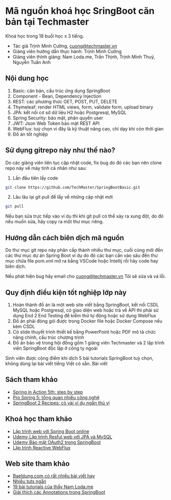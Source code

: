 # Mã nguồn khoá học SringBoot căn bản tại Techmaster
Khoá học trong 18 buổi học x 3 tiếng.

- Tác giả Trịnh Minh Cường, cuong@techmaster.vn
- Giảng viên hướng dẫn thực hành: Trịnh Minh Cường
- Giảng viên thỉnh giảng: Nam Loda.me, Trần Thịnh, Trịnh Minh Thuý, Nguyễn Tuấn Anh

## Nội dung học
1. Basic: căn bản, cấu trúc ứng dụng SpringBoot
2. Component - Bean, Dependency Injection
3. REST: các phương thức GET, POST, PUT, DELETE
4. Thymeleaf: render HTML views, form, validate form, upload binary
5. JPA: kết nối cơ sở dữ liệu H2 hoặc Postgresql, MySQL
6. Spring Security: bảo mật, phân quyền user
7. JWT: Json Web Token bảo mật REST API
8. WebFlux: tuỳ chọn vì đây là kỹ thuật nâng cao, chỉ dạy khi còn thời gian
9. Đồ án tốt nghiệp

## Sử dụng gitrepo này như thế nào?
Do các giảng viên liên tục cập nhật code, fix bug do đó các bạn nên clone repo này về máy tính cá nhân như sau:

1. Lần đầu tiên lấy code

```bash
git clone https://github.com/TechMaster/SpringBootBasic.git
```

2. Lâu lâu lại git pull để lấy về những cập nhật mới
```bash
git pull
```

Nếu bạn sửa trực tiếp vào ví dụ thì khi git pull có thể xảy ra xung đột, do đó nếu muốn sửa, hãy copy ra một thư mục riêng.

## Hướng dẫn cách biên dịch mã nguồn
Do thư mục git repo này phân cầp thành nhiều thư mục, cuối cùng mới đến các thư mục dự án Spring Boot ví dụ do đó các bạn cần vào sâu đến thư mục chứa file pom.xml mở ra bằng VSCode hoặc Intellij rồi hãy code hay biên dịch.

Nếu phát hiện bug hãy email cho cuong@techmaster.vn
Tôi sẽ sửa và vá lỗi.

## Quy định điều kiện tốt nghiệp lớp này
1. Hoàn thành đồ án là một web site viết bằng SpringBoot, kết nối CSDL MySQL hoặc Postgresql, có giao diện web hoặc trả về API thì phải sử dụng End 2 End Testing để kiểm thử tự động hoặc sử dụng WebFlux
2. Đồ án phải đóng gói được trong Docker file hoặc Docker Compose nếu kèm CSDL
3. Có slide thuyết trình thiết kế bằng PowerPoint hoặc PDF mô tả chức năng chính, cấu trúc chương trình
4. Đồ án bảo vệ trong hội đồng gồm 1 giảng viên Techmaster và 2 lập trình viên SpringBoot độc lập ở công ty ngoài

Sinh viên được cộng điểm khi dịch 5 bài tutorials SpringBoot tuỳ chọn, không dùng lại bài viết tiếng Việt có sẵn. Bài viết 


## Sách tham khảo
- [Spring in Action 5th: step by step](https://www.amazon.com/Spring-Action-Craig-Walls/dp/1617294942)
- [Pro Spring 5: tổng quan nhiều công nghệ](https://www.amazon.com/Pro-Spring-Depth-Guide-Framework/dp/1484228073)
- [SpringBoot 2 Recipes: có vài ví dụ ngắn thú vị](https://www.amazon.com/Spring-Boot-Recipes-Problem-Solution-Approach-ebook/dp/B07FY5XR9N)
## Khoá học tham khảo
- [Lập trình web với Spring Boot online](https://techmaster.vn/khoa-hoc/2l6/lap-trinh-web-voi-spring-boot-online)
- [Udemy Lập trình Resful web với JPA và MySQL](https://www.udemy.com/course/restful-web-service-with-spring-boot-jpa-and-mysql/)
- [Udemy Bảo mật OAuth2 trong SpringBoot](https://www.udemy.com/course/oauth2-in-spring-boot-applications)
- [Lập trình Reactive WebFlux](https://www.udemy.com/course/build-reactive-restful-apis-using-spring-boot-webflux)

## Web site tham khảo
- [Baeldung.com có rất nhiều bài viết hay](https://www.baeldung.com/)
- [Nhiều tuts ngắn](http://zetcode.com/all/#springboot)
- [19 bài tutorials của thầy Nam Loda.me](https://loda.me/spring-boot-0-series-lam-chu-spring-boot-zero-to-hero-loda1558963914472/)
- [Giải thích các Annotations trong SpringBoot](https://springframework.guru/spring-framework-annotations/)